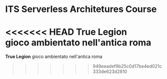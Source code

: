 # ITS Serverless Architetures Course

<<<<<<< HEAD
**True Legion**    
gioco ambientato nell'antica roma
=======
**True Legion**
gioco ambientato nell'antica roma
>>>>>>> 949eeadef9b25c0d17be4ed021c333de623d2810
